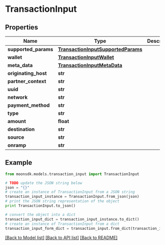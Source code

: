 # TransactionInput


## Properties

Name | Type | Description | Notes
------------ | ------------- | ------------- | -------------
**supported_params** | [**TransactionInputSupportedParams**](TransactionInputSupportedParams.md) |  | 
**wallet** | [**TransactionInputWallet**](TransactionInputWallet.md) |  | 
**meta_data** | [**TransactionInputMetaData**](TransactionInputMetaData.md) |  | 
**originating_host** | **str** |  | 
**partner_context** | **str** |  | 
**uuid** | **str** |  | 
**network** | **str** |  | 
**payment_method** | **str** |  | 
**type** | **str** |  | 
**amount** | **float** |  | 
**destination** | **str** |  | 
**source** | **str** |  | 
**onramp** | **str** |  | 

## Example

```python
from moonsdk.models.transaction_input import TransactionInput

# TODO update the JSON string below
json = "{}"
# create an instance of TransactionInput from a JSON string
transaction_input_instance = TransactionInput.from_json(json)
# print the JSON string representation of the object
print TransactionInput.to_json()

# convert the object into a dict
transaction_input_dict = transaction_input_instance.to_dict()
# create an instance of TransactionInput from a dict
transaction_input_form_dict = transaction_input.from_dict(transaction_input_dict)
```
[[Back to Model list]](../README.md#documentation-for-models) [[Back to API list]](../README.md#documentation-for-api-endpoints) [[Back to README]](../README.md)


